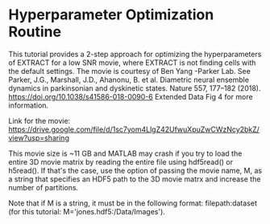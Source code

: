 # Hyperparameter Optimization Routine

This tutorial provides a 2-step approach for optimizing the hyperparameters of EXTRACT for a low SNR movie, where EXTRACT is not finding cells with the default settings. The movie is courtesy of Ben Yang -Parker Lab. See Parker, J.G., Marshall, J.D., Ahanonu, B. et al. Diametric neural ensemble dynamics in parkinsonian and dyskinetic states. Nature 557, 177–182 (2018). https://doi.org/10.1038/s41586-018-0090-6 Extended Data Fig 4 for more information.

Link for the movie: https://drive.google.com/file/d/1sc7yom4LlgZ42UfwuXpuZwCWzNcy2bkZ/view?usp=sharing

This movie size is ~11 GB and MATLAB may crash if you try to load the entire 3D movie matrix by reading the entire file using hdf5read() or h5read(). If that's the case, use the option of passing the movie name, M, as a string that specifies an HDF5 path to the 3D movie matrx and increase the number of partitions. 

Note that if M is a string, it must be in the following format: filepath:dataset (for this tutorial: M='jones.hdf5:/Data/Images').
